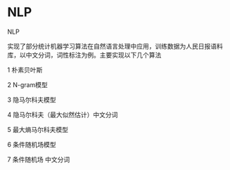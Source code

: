# NLP
NLP

实现了部分统计机器学习算法在自然语言处理中应用，训练数据为人民日报语料库，以中文分词，词性标注为例。主要实现以下几个算法

1 朴素贝叶斯

2 N-gram模型

3 隐马尔科夫模型

4 隐马尔科夫（最大似然估计）中文分词

5 最大熵马尔科夫模型

6 条件随机场模型

7 条件随机场 中文分词
